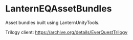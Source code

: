 # LanternEQAssetBundles
Asset bundles built using LanternUnityTools.

Trilogy client: https://archive.org/details/EverQuestTrilogy
